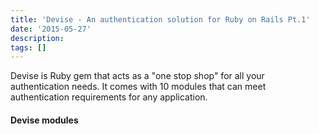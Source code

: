 ```yaml
---
title: 'Devise - An authentication solution for Ruby on Rails Pt.1'
date: '2015-05-27'
description:
tags: []
---
```


Devise is Ruby gem that acts as a "one stop shop" for all your authentication needs.
It comes with 10 modules that can meet authentication requirements for any application.

#### Devise modules

